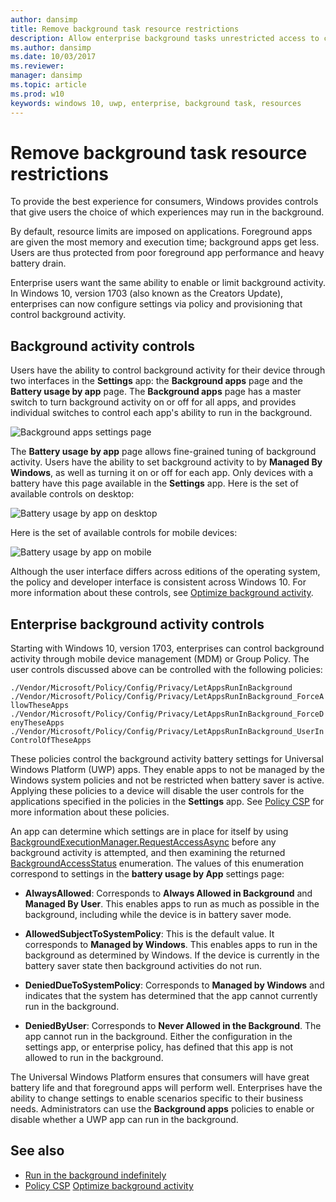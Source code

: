```yaml
---
author: dansimp
title: Remove background task resource restrictions
description: Allow enterprise background tasks unrestricted access to computer resources.
ms.author: dansimp
ms.date: 10/03/2017
ms.reviewer:
manager: dansimp
ms.topic: article
ms.prod: w10
keywords: windows 10, uwp, enterprise, background task, resources
---
```


# Remove background task resource restrictions

To provide the best experience for consumers, Windows provides controls that give users the choice of which experiences may run in the background.

By default, resource limits are imposed on applications. Foreground apps are given the most memory and execution time; background apps get less. Users are thus protected from poor foreground app performance and heavy battery drain.

Enterprise users want the same ability to enable or limit background activity. In Windows 10, version 1703 (also known as the Creators Update), enterprises can now configure settings via policy and provisioning that control background activity.

## Background activity controls

Users have the ability to control background activity for their device through two interfaces in the **Settings** app: the **Background apps** page and the **Battery usage by app** page. The **Background apps** page has a master switch to turn background activity on or off for all apps, and provides individual switches to control each app's ability to run in the background.

![Background apps settings page](images/backgroundapps-setting.png)

The **Battery usage by app** page allows fine-grained tuning of background activity. Users have the ability to set background activity to by **Managed By Windows**, as well as turning it on or off for each app. Only devices with a battery have this page available in the **Settings** app. Here is the set of available controls on desktop:

![Battery usage by app on desktop](images/battery-usage-by-app-desktop.png)

Here is the set of available controls for mobile devices:

![Battery usage by app on mobile](images/battery-usage-by-app-mobile.png)

Although the user interface differs across editions of the operating system, the policy and developer interface is consistent across Windows 10. For more information about these controls, see [Optimize background activity](https://docs.microsoft.com/windows/uwp/debug-test-perf/optimize-background-activity).

## Enterprise background activity controls

Starting with Windows 10, version 1703, enterprises can control background activity through mobile device management (MDM) or Group Policy. The user controls discussed above can be controlled with the following policies:

`./Vendor/Microsoft/Policy/Config/Privacy/LetAppsRunInBackground`
`./Vendor/Microsoft/Policy/Config/Privacy/LetAppsRunInBackground_ForceAllowTheseApps`
`./Vendor/Microsoft/Policy/Config/Privacy/LetAppsRunInBackground_ForceDenyTheseApps`
`./Vendor/Microsoft/Policy/Config/Privacy/LetAppsRunInBackground_UserInControlOfTheseApps`

These policies control the background activity battery settings for Universal Windows Platform (UWP) apps. They enable apps to not be managed by the Windows system policies and not be restricted when battery saver is active. Applying these policies to a device will disable the user controls for the applications specified in the policies in the **Settings** app. See [Policy CSP](https://msdn.microsoft.com/windows/hardware/commercialize/customize/mdm/policy-configuration-service-provider#privacy-letappsruninbackground) for more information about these policies.

An app can determine which settings are in place for itself by using [BackgroundExecutionManager.RequestAccessAsync](https://docs.microsoft.com/uwp/api/Windows.ApplicationModel.Background.BackgroundAccessStatus) before any background activity is attempted, and then examining the returned  [BackgroundAccessStatus](https://docs.microsoft.com/uwp/api/windows.applicationmodel.background.backgroundaccessstatus) enumeration. The values of this enumeration correspond to settings in the **battery usage by App** settings page:

- **AlwaysAllowed**: Corresponds to **Always Allowed in Background** and **Managed By User**. This enables apps to run as much as possible in the background, including while the device is in battery saver mode.

- **AllowedSubjectToSystemPolicy**: This is the default value. It corresponds to **Managed by Windows**. This enables apps to run in the background as determined by Windows. If the device is currently in the battery saver state then background activities do not run.

- **DeniedDueToSystemPolicy**: Corresponds to **Managed by Windows** and indicates that the system has determined that the app cannot currently run in the background.

- **DeniedByUser**: Corresponds to **Never Allowed in the Background**. The app cannot run in the background. Either the configuration in the settings app, or enterprise policy, has defined that this app is not allowed to run in the background.

The Universal Windows Platform ensures that consumers will have great battery life and that foreground apps will perform well. Enterprises have the ability to change settings to enable scenarios specific to their business needs. Administrators can use the **Background apps** policies to enable or disable whether a UWP app can run in the background.

## See also

- [Run in the background indefinitely](https://docs.microsoft.com/windows/uwp/launch-resume/run-in-the-background-indefinetly)
- [Policy CSP](https://msdn.microsoft.com/windows/hardware/commercialize/customize/mdm/policy-configuration-service-provider#privacy-letappsruninbackground)
[Optimize background activity](https://docs.microsoft.com/windows/uwp/debug-test-perf/optimize-background-activity)
